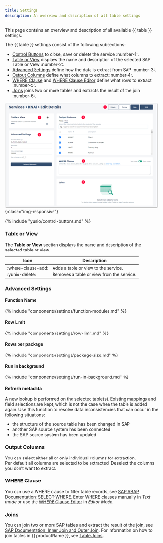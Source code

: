 ```yaml
---
title: Settings
description: An overview and description of all table settings
---
```


This page contains an overview and description of all available {{ table }} settings.

The {{ table }} settings consist of the following subsections:
- [Control Buttons](#control-buttons) to close, save or delete the service :number-1:.
- [Table or View](#table-or-view) displays the name and description of the selected SAP Table or View :number-2:.
- [Advanced Settings](#advanced-settings) define how the data is extract from SAP :number-3:.
- [Output Columns](#output-columns) define what columns to extract :number-4:.
- [WHERE Clause](#where-clause) and [WHERE Clause Editor](#where-clause) define what rows to extract :number-5:.
- [Joins](#joins) joins two or more tables and extracts the result of the join :number-6:.

![yunIO-table](../../assets/images/yunio/documentation/table-settings.png){:class="img-responsive"}


{% include "yunio/control-buttons.md" %}

### Table or View

The **Table or View** section displays the name and description of the selected table or view.<br>

| Icon | Description| 
|--------|--------|
| :where-clause-add: | Adds a table or view to the service. |
| :yunio-delete: | Removes a table or view from the service. |

### Advanced Settings

#### Function Name

{% include "components/settings/function-modules.md" %}

#### Row Limit

{% include "components/settings/row-limit.md" %}

#### Rows per package

{% include "components/settings/package-size.md" %}

#### Run in background

{% include "components/settings/run-in-background.md" %}

#### Refresh metadata
A new lookup is performed on the selected table(s). 
Existing mappings and field selections are kept, which is not the case when the table is added again.
Use this function to resolve data inconsistencies that can occur in the following situations:

- the structure of the source table has been changed in SAP
- another SAP source system has been connected
- the SAP source system has been updated

### Output Columns

You can select either all or only individual columns for extraction. <br>
Per default all columns are selected to be extracted. 
Deselect the columns you don’t want to extract.

### WHERE Clause
You can use a WHERE clause to filter table records, see [SAP ABAP Documentation: SELECT-WHERE](https://help.sap.com/doc/abapdocu_750_index_htm/7.50/en-us/abapwhere.htm).
Enter WHERE clauses manually in *Text mode* or use the [WHERE Clause Editor](where-clause.md/#where-clause-editor) in *Editor Mode*.<br>

### Joins
You can join two or more SAP tables and extract the result of the join, see [SAP Documentation: Inner Join and Outer Join](https://help.sap.com/doc/saphelp_nwpi71/7.1/en-US/cf/21ec77446011d189700000e8322d00/content.htm?no_cache=true). 
For information on how to join tables in {{ productName }}, see [Table Joins](table-join.md).

